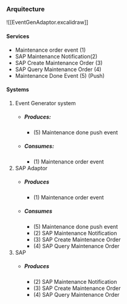 ### Arquitecture
![[EventGenAdaptor.excalidraw]]
#### Services
- Maintenance order event (1)
- SAP Maintenance Notification(2) 
- SAP Create Maintenance Order (3)
- SAP Query Maintenance Order (4)
- Maintenance Done Event (5) (Push)

#### Systems
1. Event Generator system
	- ##### Produces:
		- (5) Maintenance done push event
	- ##### Consumes:
		- (1) Maintenance order event
2. SAP Adaptor
	- ##### Produces
		- (1) Maintenance order event
	- ##### Consumes
		- (5) Maintenance done push event
		- (2) SAP Maintenance Notification
		- (3) SAP Create Maintenance Order
		- (4) SAP Query Maintenance Order
3. SAP
	- ##### Produces
		- (2) SAP Maintenance Notification
		- (3) SAP Create Maintenance Order
		- (4) SAP Query Maintenance Order